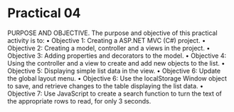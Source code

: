 # Practical 04

PURPOSE AND OBJECTIVE. 
The purpose and objective of this practical activity is to: 
• Objective 1: Creating a ASP.NET MVC (C#) project. 
• Objective 2: Creating a model, controller and a views in the project. 
• Objective 3: Adding properties and decorators to the model. 
• Objective 4: Using the controller and a view to create and add new objects to the list. 
• Objective 5: Displaying simple list data in the view. 
• Objective 6: Update the global layout menu. 
• Objective 6: Use the localStorage Window object to save, and retrieve changes to the table displaying the list data. 
• Objective 7: Use JavaScript to create a search function to turn the text of the appropriate rows to read, for only 3 seconds. 
